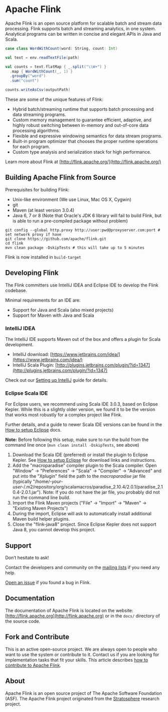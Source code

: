 # Apache Flink

Apache Flink is an open source platform for scalable batch and stream data processing. Flink supports batch and streaming analytics,
in one system. Analytical programs can be written in concise and elegant APIs in Java and Scala.

```scala
case class WordWithCount(word: String, count: Int)

val text = env.readTextFile(path)

val counts = text.flatMap { _.split("\\W+") }
  .map { WordWithCount(_, 1) }
  .groupBy("word")
  .sum("count")

counts.writeAsCsv(outputPath)
```

These are some of the unique features of Flink:

* Hybrid batch/streaming runtime that supports batch processing and data streaming programs.
* Custom memory management to guarantee efficient, adaptive, and highly robust switching between in-memory and out-of-core data processing algorithms.
* Flexible and expressive windowing semantics for data stream programs.
* Built-in program optimizer that chooses the proper runtime operations for each program.
* Custom type analysis and serialization stack for high performance.


Learn more about Flink at [http://flink.apache.org/](http://flink.apache.org/)


## Building Apache Flink from Source

Prerequisites for building Flink:

* Unix-like environment (We use Linux, Mac OS X, Cygwin)
* git
* Maven (at least version 3.0.4)
* Java 6, 7 or 8 (Note that Oracle's JDK 6 library will fail to build Flink, but is able to run a pre-compiled package without problem)

```
git config --global http.proxy http://user:pwd@proxyserver.com:port # set network proxy if have
git clone https://github.com/apache/flink.git
cd flink
mvn clean package -DskipTests # this will take up to 5 minutes
```

Flink is now installed in `build-target`


## Developing Flink

The Flink committers use IntelliJ IDEA and Eclipse IDE to develop the Flink codebase.

Minimal requirements for an IDE are:
* Support for Java and Scala (also mixed projects)
* Support for Maven with Java and Scala


### IntelliJ IDEA

The IntelliJ IDE supports Maven out of the box and offers a plugin for Scala development.

* IntelliJ download: [https://www.jetbrains.com/idea/](https://www.jetbrains.com/idea/)
* IntelliJ Scala Plugin: [http://plugins.jetbrains.com/plugin/?id=1347](http://plugins.jetbrains.com/plugin/?id=1347)

Check out our [Setting up IntelliJ](https://github.com/apache/flink/blob/master/docs/internals/ide_setup.md#intellij-idea) guide for details.

### Eclipse Scala IDE

For Eclipse users, we recommend using Scala IDE 3.0.3, based on Eclipse Kepler. While this is a slightly older version,
we found it to be the version that works most robustly for a complex project like Flink.

Further details, and a guide to newer Scala IDE versions can be found in the
[How to setup Eclipse](https://github.com/apache/flink/blob/master/docs/internals/ide_setup.md#eclipse) docs.

**Note:** Before following this setup, make sure to run the build from the command line once
(`mvn clean install -DskipTests`, see above)

1. Download the Scala IDE (preferred) or install the plugin to Eclipse Kepler. See 
   [How to setup Eclipse](https://github.com/apache/flink/blob/master/docs/internals/ide_setup.md#eclipse) for download links and instructions.
2. Add the "macroparadise" compiler plugin to the Scala compiler.
   Open "Window" -> "Preferences" -> "Scala" -> "Compiler" -> "Advanced" and put into the "Xplugin" field the path to
   the *macroparadise* jar file (typically "/home/*-your-user-*/.m2/repository/org/scalamacros/paradise_2.10.4/2.0.1/paradise_2.10.4-2.0.1.jar").
   Note: If you do not have the jar file, you probably did not run the command line build.
3. Import the Flink Maven projects ("File" -> "Import" -> "Maven" -> "Existing Maven Projects") 
4. During the import, Eclipse will ask to automatically install additional Maven build helper plugins.
5. Close the "flink-java8" project. Since Eclipse Kepler does not support Java 8, you cannot develop this project.


## Support

Don’t hesitate to ask!

Contact the developers and community on the [mailing lists](http://flink.apache.org/community.html#mailing-lists) if you need any help.

[Open an issue](https://issues.apache.org/jira/browse/FLINK) if you found a bug in Flink.


## Documentation

The documentation of Apache Flink is located on the website: [http://flink.apache.org](http://flink.apache.org)
or in the `docs/` directory of the source code.


## Fork and Contribute

This is an active open-source project. We are always open to people who want to use the system or contribute to it. 
Contact us if you are looking for implementation tasks that fit your skills.
This article describes [how to contribute to Apache Flink](http://flink.apache.org/how-to-contribute.html).


## About

Apache Flink is an open source project of The Apache Software Foundation (ASF).
The Apache Flink project originated from the [Stratosphere](http://stratosphere.eu) research project.

